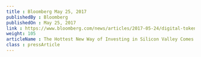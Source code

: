 ```yaml
---
title : Bloomberg May 25, 2017
publishedBy : Bloomberg
publishedOn : May 25, 2017
link : https://www.bloomberg.com/news/articles/2017-05-24/digital-tokens-unlock-stakes-in-blockchain-as-icos-proliferate
weight: 105
articleName : The Hottest New Way of Investing in Silicon Valley Comes With a Big Catch
class : pressArticle
---
```

